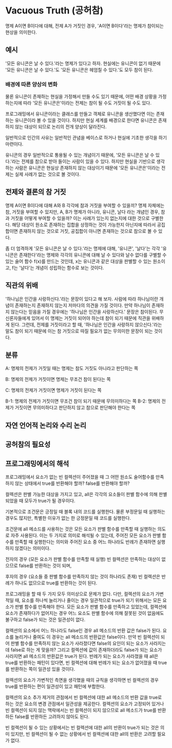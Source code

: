 # Vacuous Truth (공허참)

명제 A이면 B이다에 대해, 전제 A가 거짓인 경우, 'A이면 B이다'라는 명제가 참이되는 현상을 의미한다.

## 예시

'모든 유니콘은 날 수 있다.'라는 명제가 있다고 하자. 현실에는 유니콘이 없기 때문에 '모든 유니콘은 날 수 있다.'도 '모든 유니콘은 헤엄칠 수 있다.'도 모두 참이 된다.

### 배경에 따른 양상의 변화

물론 유니콘이 존재하는 현실을 가정해서 만들 수도 있기 때문에, 어떤 배경 상황을 가정하는지에 따라 '모든 유니콘은'이라는 전제는 참이 될 수도 거짓이 될 수도 있다.

프로그래밍에서 유니콘이라는 클래스를 만들고 객체로 유니콘을 생산했다면 이는 존재하는 유니콘이라 볼 수 있을 것이다. 하지만 현실 세계를 배경으로 한다면 유니콘은 존재하지 않는 대상이 되므로 논리의 전개 양상이 달라진다.

일반적으로 인간의 사유는 일반적인 관념을 베이스로 하거나 현실에 기초한 생각을 하기 마련이다.

유니콘의 경우 일반적으로 통용될 수 있는 개념이기 때문에, '모든 유니콘은 날 수 있다.'라는 전제를 참으로 받아 들이는 사람이 있을 수 있다. 하지만 현실을 기반으로 생각하는 사람은 유니콘은 현실상 존재하지 않는 대상이기 때문에 '모든 유니콘은'이라는 전제는 실제 사례가 없는 것으로 볼 것이다.

## 전제와 결론의 참 거짓

명제 A이면 B이다에 대해 A와 B 각각에 참과 거짓을 부여할 수 있을끼? 명제 자체에는 참, 거짓을 부여할 수 있지만, A, B가 명제가 아니라, 유니콘, 날다 라는 개념인 경우, 참과 거짓을 어떻게 부여할 수 있을까? 이는 사례가 있는지 없는지에 대한 것으로 구별한다. 해당 대상이 원소로 존재하는 집합을 상정하는 것이 가능한지 아닌지에 따라서 공집합이면 존재하지 않는 것으로 거짓, 공집합이 아니면 존재하는 것으로 참으로 볼 수 있다.

좀 더 엄격하게 '모든 유니콘은 날 수 있다.'라는 명제에 대해, '유니콘', '날다'는 각각 '유니콘은 존재한다'라는 명제와 각각의 유니콘에 대해 날 수 있다와 날수 없다를 구별할 수 있는 술어 함수 f(x)를 만드는 것인데, x는 유니콘과 같은 대상을 판별할 수 있는 원소이고, f는 '날다'는 개념이 성립하는 함수로 보는 것이다.

## 직관의 위배

'하나님은 인간을 사랑하신다.'라는 문장이 있다고 해 보자. 사람에 따라 하나님이란 개념이 존재하는지 존재하지 않는지 저마다의 의견을 가질 것이다. 만약 하나님이 존재하지 않는다는 믿음을 가질 경우에는 '하나님은 인간을 사랑하신다.' 문장은 참이된다. 무신론자들에게 있어서 이 명제는 거짓이 되어야 하는데 참이 되기 때문에 직관을 위배하게 된다. 그런데, 전제를 거짓이라고 할 때, '하나님은 인간을 사랑하지 않으신다.'라는 말도 참이 되기 때문에 이는 참 거짓으로 따질 필요가 없는 무의미한 문장이 되는 것이다.

## 분류

A: 명제의 전제가 거짓일 때는 명제는 참도 거짓도 아니라고 판단하는 쪽

B: 명제의 전제가 거짓이면 명제는 무조건 참이 된다는 쪽

C: 명제의 전제가 거짓이면 명제가 거짓이 된다는 쪽

B-1: 명제의 전제가 거짓이면 무조건 참이 되기 때문에 무의미하다는 쪽
B-2: 명제의 전제가 거짓이면 무의미하다고 판단하지 않고 참으로 판단해야 한다는 쪽

## 자연 언어적 논리와 수리 논리

## 공허참의 필요성

## 프로그래밍에서의 해석

프로그래밍에서 요소가 없는 빈 컬렉션이 주어졌을 때 그 어떤 원소도 술어함수를 만족하지 않는 상태에서 true를 반환해야 할까? false를 반환해야 할까?

컬렉션은 판별 가능한 대상을 가지고 있고, all은 각각의 요소들이 판별 함수에 의해 판별 되었을 때 모두가 true가 될 경우이다.

기본적으로 조건문은 긍정일 때 블록 내의 코드를 실행한다. 물론 부정문일 때 실행하는 경우도 많지만, 특별한 이유가 없는 한 긍정문일 때 코드를 실행한다.

조건문에 all 메소드를 사용하는 것은 모든 요소가 판별 함수를 만족할 때 실행하는 의도로 자주 사용된다. 이는 두 가지로 의미로 해석될 수 있는데, 주어진 모든 요소가 판별 함수를 만족할 때 실행한다는 의미와 주어진 요소 중 어느 하나라도 반례가 존재하면 실행하지 않겠다는 의미이다.

전자의 경우 (모든 요소가 판별 함수를 만족할 때 실행) 빈 컬렉션은 만족하는 대상이 없으므로 false를 반환하는 것이 되며,

후자의 경우 (요소들 중 판별 함수를 만족하지 않는 것이 하나라도 존재) 빈 컬렉션은 반례가 하나도 없므으로 true를 반환하는 것이 된다.

프로그래밍을 할 때 두 가지 모두 의미상으로 문제가 없다. 다만, 컬렉션의 요소가 가변적일 때, 요소를 하나씩 늘리거나 줄이는 경우 일관적으로 true가 되기 위해서는 모든 요소가 판별 함수를 만족해야 한다. 모든 요소가 판별 함수를 만족하고 있었는데, 컬렉션에 요소가 존재하다가 없어지는 경우 어느 요소도 판별 함수에 의해 잘못된 것이 없음에도 불구하고 false가 되는 것은 일관성이 없다.

컬렉션의 요소에서 어느 하나라도 false인 경우 all 메소드의 반환 값은 false가 된다. 요소를 늘리거나 줄여도 이 경우는 all 메소드의 반환값은 false이다. 만약 빈 컬렉션이 되어 판별 함수를 만족하지 않는 요소가 사라졌다면 false의 요인이 되는 요소가 사라지는데 false로 하는 게 맞을까? 그리고 컬렉션에 값이 존재하더라도 false가 되는 요소가 사라지면 all 메소드의 반환값은 true가 된다. 반례가 되는 요소가 사라졌을 때 all은 true를 반환하는 패턴이 있다면, 빈 컬렉션에 대해 반례가 되는 요소가 없어졌을 때 true를 반환하는 쪽이 일관성 있을 것이다.

컬렉션의 요소가 가변적인 측면을 생각했을 때의 규칙을 생각하면 빈 컬렉션의 경우 true를 반환하는 편이 일관성이 있고 패턴에 부합한다.

컬렉션의 요소 추가 제거의 관점에서 빈 컬렉션에 대한 all 메소드의 반환 값을 true로 하는 것은 요소의 변경 관점에서 일관성을 제공한다. 컬렉션의 요소가 고정되어 있거나 빈 컬렉션이 되지 않는 맥락에서는 빈 컬렉션이 되지 않으므로 all 메소드가 true를 반환하든 false를 반환하든 고려하지 않아도 된다.

빈 컬렉션이 될 수 있는 상황에서는 빈 컬렉션에 대한 all의 반환이 true가 되는 것은 의미 있지만, 빈 컬렉션이 될 수 없는 상황에서 빈 컬렉션에 대한 all의 반환은 고려할 필요가 없다.

